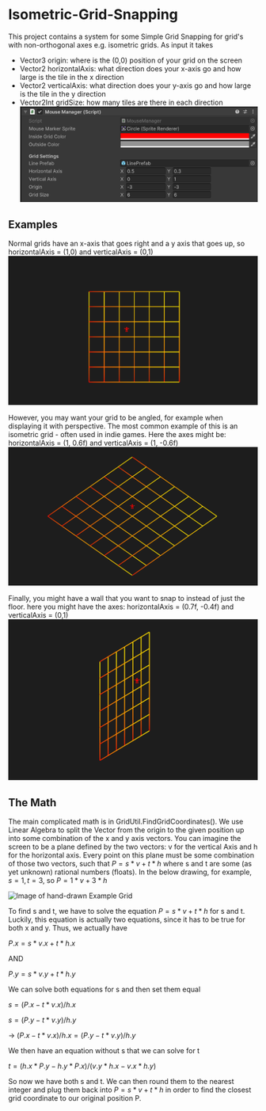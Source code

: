 # Isometric-Grid-Snapping
This project contains a system for some Simple Grid Snapping for grid's with non-orthogonal axes e.g. isometric grids.
As input it takes
- Vector3 origin: where is the (0,0) position of your grid on the screen
- Vector2 horizontalAxis: what direction does your x-axis go and how large is the tile in the x direction
- Vector2 verticalAxis: what direction does your y-axis go and how large is the tile in the y direction
- Vector2Int gridSize: how many tiles are there in each direction
![Image of Editor Input](Readme%20Images/Editor.png)

## Examples
Normal grids have an x-axis that goes right and a y axis that goes up, so horizontalAxis = (1,0) and verticalAxis = (0,1)
![Image of Generated Regular Grid](Readme%20Images/Normal%20Grid.png)

However, you may want your grid to be angled, for example when displaying it with perspective. The most common example of this is an isometric grid - often used in indie games. Here the axes might be: horizontalAxis = (1, 0.6f) and verticalAxis = (1, -0.6f)
![Image of Generated Isometric Grid](Readme%20Images/isometric.png)

Finally, you might have a wall that you want to snap to instead of just the floor. here you might have the axes: horizontalAxis = (0.7f, -0.4f) and verticalAxis = (0,1)
![Image of Generated Slanted Grid](Readme%20Images/Wall%20Perspective.png)

## The Math
The main complicated math is in GridUtil.FindGridCoordinates(). 
We use Linear Algebra to split the Vector from the origin to the given position up into some combination of the x and y axis vectors. You can imagine the screen to be a plane defined by the two vectors: v for the vertical Axis and h for the horizontal axis. Every point on this plane must be some combination of those two vectors, such that 
$`P = s * v + t * h `$ where s and t are some (as yet unknown) rational numbers (floats). In the below drawing, for example, $`s = 1, t = 3`$, so $`P = 1 * v + 3 * h`$

![Image of hand-drawn Example Grid](Readme%20Images/Vectors.png)

To find s and t, we have to solve the equation $`P = s * v + t * h`$  for s and t. Luckily, this equation is actually two equations, since it has to be true for both x and y. Thus, we actually have

$`P.x = s * v.x + t * h.x`$    

AND

$`P.y = s * v.y + t * h.y`$

We can solve both equations for s and then set them equal

$` s = (P.x - t * v.x) / h.x`$

$`s = (P.y - t * v.y) / h.y`$

&rarr; $`(P.x - t * v.x) / h.x = (P.y - t * v.y) / h.y `$

We then have an equation without s that we can solve for t

$`t = (h.x * P.y - h.y * P.x) / (v.y * h.x - v.x * h.y) `$

So now we have both s and t. We can then round them to the nearest integer and plug them back into $`P = s * v + t * h `$ in order to find the closest grid coordinate to our original position P.
